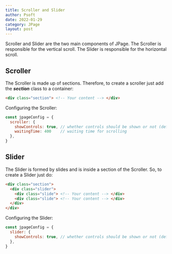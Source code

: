 ```yaml
---
title: Scroller and Slider
author: Psoft
date: 2022-01-29
category: JPage
layout: post
---
```


Scroller and Slider are the two main components of JPage. The Scroller is responsible for the vertical scroll. The Slider is responsible for the horizontal scroll.

## Scroller

The Scroller is made up of sections. Therefore, to create a scroller just add the ***section*** class to a container:

```html
<div class="section"> <!-- Your content --> </div>
```

Configuring the Scroller:

```javascript
const jpageConfig = {
  scroller: {
    showControls: true, // whether controls should be shown or not (default is true)
    waitingTime: 400    // waiting time for scrolling
  },
}
```

## Slider

The Slider is formed by slides and is inside a section of the Scroller. So, to create a Slider just do:

```html
<div class="section">
  <div class="slider">
    <div class="slide"> <!-- Your content --> </div>
    <div class="slide"> <!-- Your content --> </div>
  </div>
</div>
```

Configuring the Slider:

```javascript
const jpageConfig = {
  slider: {
    showControls: true, // whether controls should be shown or not (default is true)
  },
}
```